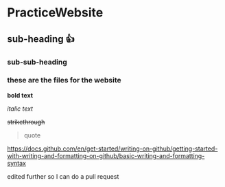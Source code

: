 # PracticeWebsite
## sub-heading :+1:
### sub-sub-heading

### these are the files for the website ###

**bold text**

*italic text*

~~strikethrough~~

>quote

https://docs.github.com/en/get-started/writing-on-github/getting-started-with-writing-and-formatting-on-github/basic-writing-and-formatting-syntax

edited further so I can do a pull request
